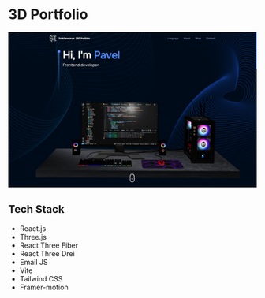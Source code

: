 # 3D Portfolio

![3d-portfolio-preview](./src/assets/3d-portfolio-preview-EN.png)

## Tech Stack

- React.js
- Three.js
- React Three Fiber
- React Three Drei
- Email JS
- Vite
- Tailwind CSS
- Framer-motion
